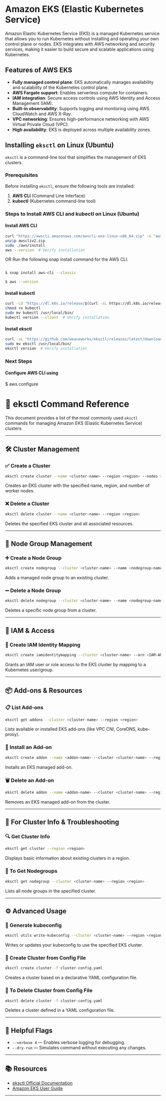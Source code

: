 # Amazon EKS (Elastic Kubernetes Service)

Amazon Elastic Kubernetes Service (EKS) is a managed Kubernetes service that allows you to run Kubernetes without installing and operating your own control plane or nodes. EKS integrates with AWS networking and security services, making it easier to build secure and scalable applications using Kubernetes.

## Features of AWS EKS
- **Fully managed control plane**: EKS automatically manages availability and scalability of the Kubernetes control plane.
- **AWS Fargate support**: Enables serverless compute for containers.
- **IAM integration**: Secure access controls using AWS Identity and Access Management (IAM).
- **Built-in observability**: Supports logging and monitoring using AWS CloudWatch and AWS X-Ray.
- **VPC networking**: Ensures high-performance networking with AWS Virtual Private Cloud (VPC).
- **High availability**: EKS is deployed across multiple availability zones.

## Installing `eksctl` on Linux (Ubuntu)
`eksctl` is a command-line tool that simplifies the management of EKS clusters.

### Prerequisites
Before installing `eksctl`, ensure the following tools are installed:
1. **AWS CLI** (Command Line Interface)
2. **kubectl** (Kubernetes command-line tool)

### Steps to Install AWS CLI and kubectl on Linux (Ubuntu)

#### Install AWS CLI
```bash
curl "https://awscli.amazonaws.com/awscli-exe-linux-x86_64.zip" -o "awscliv2.zip"
unzip awscliv2.zip
sudo ./aws/install
aws --version  # Verify installation

```
OR 
Run the following snap install command for the AWS CLI.
```bash

$ snap install aws-cli --classic

$ aws --version

```
#### Install kubectl

```bash
curl -LO "https://dl.k8s.io/release/$(curl -sL https://dl.k8s.io/release/stable.txt)/bin/linux/amd64/kubectl"
chmod +x kubectl
sudo mv kubectl /usr/local/bin/
kubectl version --client  # Verify installation
```

#### Install eksctl

```bash
curl -sL "https://github.com/weaveworks/eksctl/releases/latest/download/eksctl_Linux_amd64.tar.gz" | tar xz
sudo mv eksctl /usr/local/bin/
eksctl version  # Verify installation

```
### Next Steps
#### Configure AWS CLI using

$ aws configure


# 📘 eksctl Command Reference

This document provides a list of the most commonly used `eksctl` commands for managing Amazon EKS (Elastic Kubernetes Service) clusters.

---

## 🛠️ Cluster Management

### ✅ Create a Cluster
```bash
eksctl create cluster --name <cluster-name> --region <region> --nodes <count>
```
Creates an EKS cluster with the specified name, region, and number of worker nodes.

### ❌ Delete a Cluster
```bash
eksctl delete cluster --name <cluster-name> --region <region>
```
Deletes the specified EKS cluster and all associated resources.

---

## 👤 Node Group Management

### ➕ Create a Node Group
```bash
eksctl create nodegroup --cluster <cluster-name> --name <nodegroup-name> --region <region> --nodes <count>
```
Adds a managed node group to an existing cluster.

### ➖ Delete a Node Group
```bash
eksctl delete nodegroup --cluster <cluster-name> --name <nodegroup-name> --region <region>
```
Deletes a specific node group from a cluster.

---

## 🔐 IAM & Access

### 🔗 Create IAM Identity Mapping
```bash
eksctl create iamidentitymapping --cluster <cluster-name> --arn <IAM-ARN> --username <username> --group <group>
```
Grants an IAM user or role access to the EKS cluster by mapping to a Kubernetes user/group.

---

## 📦 Add-ons & Resources

### 📋 List Add-ons
```bash
eksctl get addons --cluster <cluster-name> --region <region>
```
Lists available or installed EKS add-ons (like VPC CNI, CoreDNS, kube-proxy).

### 🧩 Install an Add-on
```bash
eksctl create addon --name <addon-name> --cluster <cluster-name> --region <region>
```
Installs an EKS managed add-on.

### 🗑️ Delete an Add-on
```bash
eksctl delete addon --name <addon-name> --cluster <cluster-name> --region <region>
```
Removes an EKS managed add-on from the cluster.

---

## 🧪 For Cluster Info & Troubleshooting

### 🔍 Get Cluster Info
```bash
eksctl get cluster --region <region>
```
Displays basic information about existing clusters in a region.

### 📄 To Get Nodegroups
```bash
eksctl get nodegroup --cluster <cluster-name> --region <region>
```
Lists all node groups in the specified cluster.

---

## ⚙️ Advanced Usage

### 📝 Generate kubeconfig
```bash
eksctl utils write-kubeconfig --cluster <cluster-name> --region <region>
```
Writes or updates your kubeconfig to use the specified EKS cluster.

### 📁 Create Cluster from Config File
```bash
eksctl create cluster -f cluster-config.yaml
```
Creates a cluster based on a declarative YAML configuration file.

### 🧹 To Delete Cluster from Config File
```bash
eksctl delete cluster -f cluster-config.yaml
```
Deletes a cluster defined in a YAML configuration file.

---

## 🧰 Helpful Flags

- `--verbose 4` — Enables verbose logging for debugging.  
- `--dry-run` — Simulates command without executing any changes.

---

## 📚 Resources

- [eksctl Official Documentation](https://eksctl.io/)
- [Amazon EKS User Guide](https://docs.aws.amazon.com/eks/latest/userguide/what-is-eks.html)

---